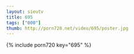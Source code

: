 ```yaml
--- 
layout: sieutv
title: 695
tags: ["000"]
thumb: http://porn720.net/video/695/poster.jpg
---
```

{% include porn720 key="695" %} 
